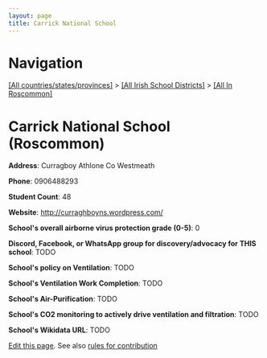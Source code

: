 ```yaml
---
layout: page
title: Carrick National School
---
```

# Navigation

[[All countries/states/provinces]](../../..) > [[All Irish School Districts]](../..) > [[All In Roscommon]](..)

# Carrick National School (Roscommon)

**Address**: Curragboy Athlone Co Westmeath

**Phone**: 0906488293

**Student Count**: 48

**Website**: <http://curraghboyns.wordpress.com/>

**School's overall airborne virus protection grade (0-5)**: 0

**Discord, Facebook, or WhatsApp group for discovery/advocacy for THIS school**: TODO

**School's policy on Ventilation**: TODO

**School's Ventilation Work Completion**: TODO

**School's Air-Purification**: TODO

**School's CO2 monitoring to actively drive ventilation and filtration**: TODO

**School's Wikidata URL**: TODO


[Edit this page](https://github.com/ventilate-schools/Ireland/edit/main/./Roscommon/Carrick_National_School.md). See also [rules for contribution](../../../contribution-rules/)